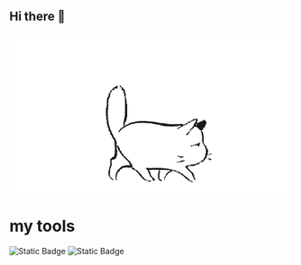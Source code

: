 ## Hi there 👋

<img src="https://github.com/DenisShmidov/DenisShmidov/blob/main/gzm5k.gif" alt="The Unlimited" width="600">


# my tools

![Static Badge](https://img.shields.io/badge/py-python-blue?style=plastic&logo=python)
![Static Badge](https://img.shields.io/badge/-jupyter-black?style=plastic&logo=jupyter)

